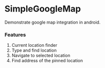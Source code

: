 # SimpleGoogleMap

Demonstrate google map integration in android.

### Features

1. Current location finder
2. Type and find location
3. Navigate to selected location
4. Find address of the pinned location
 

